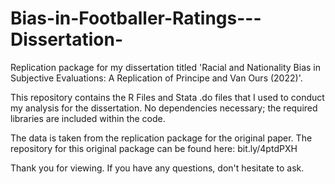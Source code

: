 # Bias-in-Footballer-Ratings---Dissertation-
Replication package for my dissertation titled 'Racial and Nationality Bias in Subjective Evaluations: A Replication of Principe and Van Ours (2022)'.

This repository contains the R Files and Stata .do files that I used to conduct my analysis for the dissertation. No dependencies necessary; the required libraries are included within the code.

The data is taken from the replication package for the original paper. The repository for this original package can be found here: bit.ly/4ptdPXH

Thank you for viewing. If you have any questions, don't hesitate to ask. 
